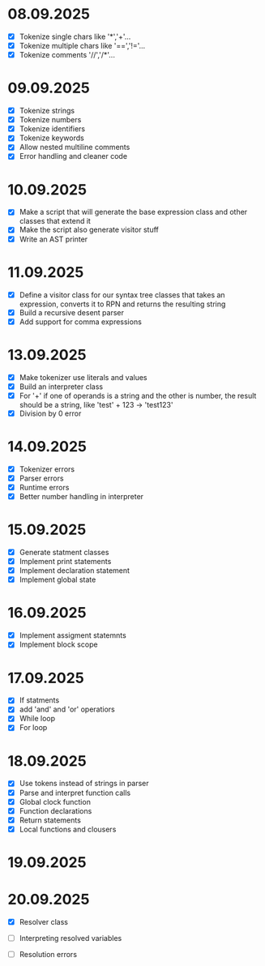 # 08.09.2025
- [x] Tokenize single chars like '*','+'...
- [x] Tokenize multiple chars like '==','!='...
- [x] Tokenize comments '//','/*'...

# 09.09.2025
- [x] Tokenize strings
- [x] Tokenize numbers
- [x] Tokenize identifiers
- [x] Tokenize keywords
- [x] Allow nested multiline comments
- [x] Error handling and cleaner code

# 10.09.2025
- [x] Make a script that will generate the base expression class and other classes that extend it
- [x] Make the script also generate visitor stuff
- [x] Write an AST printer

# 11.09.2025
- [x] Define a visitor class for our syntax tree classes that takes an expression, converts it to RPN and returns the resulting string
- [x] Build a recursive desent parser
- [x] Add support for comma expressions

# 13.09.2025
- [x] Make tokenizer use literals and values
- [x] Build an interpreter class
- [x] For '+' if one of operands is a string and the other is number, the result should be a string, like 'test' + 123 -> 'test123'
- [x] Division by 0 error

# 14.09.2025
- [x] Tokenizer errors
- [x] Parser errors
- [x] Runtime errors
- [x] Better number handling in interpreter

# 15.09.2025
- [x] Generate statment classes
- [x] Implement print statements
- [x] Implement declaration statement
- [x] Implement global state

# 16.09.2025
- [x] Implement assigment statemnts
- [x] Implement block scope

# 17.09.2025
- [x] If statments
- [x] add 'and' and 'or' operatiors
- [x] While loop
- [x] For loop

# 18.09.2025
- [x] Use tokens instead of strings in parser
- [x] Parse and interpret function calls
- [x] Global clock function
- [x] Function declarations
- [x] Return statements
- [x] Local functions and clousers

# 19.09.2025

# 20.09.2025
- [x] Resolver class
- [ ] Interpreting resolved variables
- [ ] Resolution errors



